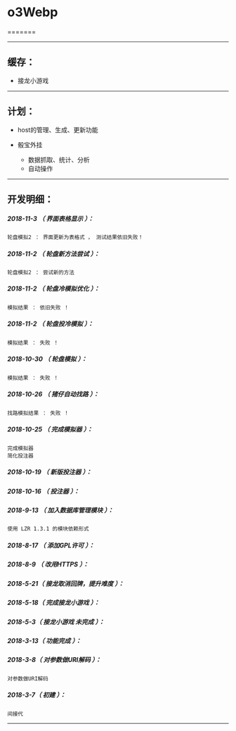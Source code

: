 # o3Webp
=======

*******************************************************************

缓存：
-------------------------------------------------------------------

- 接龙小游戏

*******************************************************************

计划：
-------------------------------------------------------------------

- host的管理、生成、更新功能

- 骰宝外挂
	- 数据抓取、统计、分析
	- 自动操作

*******************************************************************





开发明细：
-------------------------------------------------------------------

##### 2018-11-3 （ 界面表格显示 ）：
	轮盘模拟2 ： 界面更新为表格式 ， 测试结果依旧失败！

##### 2018-11-2 （ 轮盘新方法尝试 ）：
	轮盘模拟2 ： 尝试新的方法

##### 2018-11-2 （ 轮盘冷模拟优化 ）：
	模拟结果 ： 依旧失败 ！

##### 2018-11-2 （ 轮盘投冷模拟 ）：
	模拟结果 ： 失败 ！

##### 2018-10-30 （ 轮盘模拟 ）：
	模拟结果 ： 失败 ！

##### 2018-10-26 （ 猪仔自动找路 ）：
	找路模拟结果 ： 失败 ！

##### 2018-10-25 （ 完成模拟器 ）：
	完成模拟器
	简化投注器

##### 2018-10-19 （ 新版投注器 ）：

##### 2018-10-16 （ 投注器 ）：

##### 2018-9-13 （ 加入数据库管理模块 ）：
	使用 LZR 1.3.1 的模块依赖形式

##### 2018-8-17 （ 添加GPL许可 ）：

##### 2018-8-9 （ 改用HTTPS ）：

##### 2018-5-21（ 接龙取消回牌，提升难度 ）：

##### 2018-5-18（ 完成接龙小游戏 ）：

##### 2018-5-3（ 接龙小游戏 未完成 ）：

##### 2018-3-13（ 功能完成 ）：

##### 2018-3-8（ 对参数做URI解码 ）：
	对参数做URI解码

##### 2018-3-7（ 初建 ）：
	间接代

*******************************************************************
